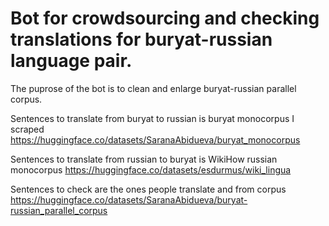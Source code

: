 <h1>Bot for crowdsourcing and checking translations for buryat-russian language pair.</h1>

The puprose of the bot is to clean and enlarge buryat-russian parallel corpus.

Sentences to translate from buryat to russian is buryat monocorpus I scraped https://huggingface.co/datasets/SaranaAbidueva/buryat_monocorpus

Sentences to translate from russian to buryat is WikiHow russian monocorpus https://huggingface.co/datasets/esdurmus/wiki_lingua 

Sentences to check are the ones people translate and from corpus https://huggingface.co/datasets/SaranaAbidueva/buryat-russian_parallel_corpus
